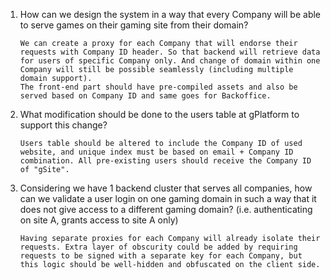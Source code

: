 1.  How can we design the system in a way that every Company will be able to
    serve games on their gaming site from their domain?

        We can create a proxy for each Company that will endorse their requests with Company ID header. So that backend will retrieve data for users of specific Company only. And change of domain within one Company will still be possible seamlessly (including multiple domain support).
        The front-end part should have pre-compiled assets and also be served based on Company ID and same goes for Backoffice.

2.  What modification should be done to the users table at gPlatform to support
    this change?

        Users table should be altered to include the Company ID of used website, and unique index must be based on email + Company ID combination. All pre-existing users should receive the Company ID of "gSite".

3.  Considering we have 1 backend cluster that serves all companies, how can we
    validate a user login on one gaming domain in such a way that it does not
    give access to a different gaming domain? (i.e. authenticating on site A,
    grants access to site A only)

        Having separate proxies for each Company will already isolate their requests. Extra layer of obscurity could be added by requiring requests to be signed with a separate key for each Company, but this logic should be well-hidden and obfuscated on the client side.
